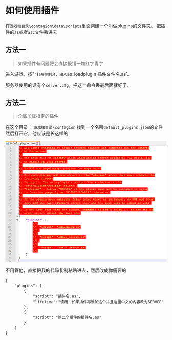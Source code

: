 # 如何使用插件
在`游戏根目录\contagion\data\scripts`里面创建一个叫做plugins的文件夹。 
把插件的`as`或者`asc`文件丢进去 

## 方法一

>如果插件有问题将会直接报错一堆红字青字 

进入游戏，按"`"打开控制台，输入`as_loadplugin 插件文件名.as`。 

服务器使用的话有个`server.cfg`，把这个命令丢最后面就好了.

## 方法二

>全局加载指定的插件 

在这个目录： 
`游戏根目录\contagion` 
找到一个名叫`default_plugins.json`的文件 
然后打开它，他应该是长这样的 

![default_plugins](image-20230512213623096.png)

不用管他，直接把我的代码复制粘贴进去，然后改成你需要的 

```
{
	"plugins": [
		{
			"script": "插件名.as",
			"lifetime":"慎用！如果插件再添加这个并且这里中文的内容改为SERVER"
		},
		{
			"script": "第二个插件的插件名.as"
		}
	]
}
```




